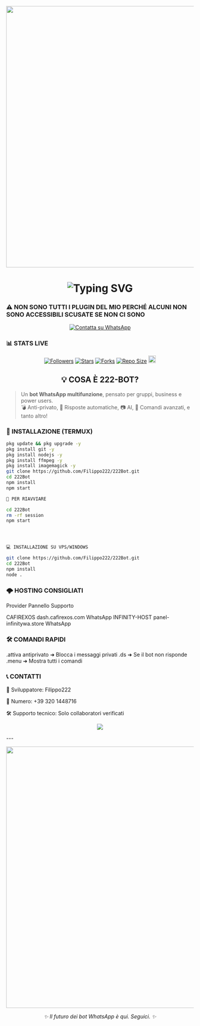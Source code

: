 
<p align="center">
  <img src="https://i.ibb.co/tZkP5sx/222bot-banner.png" width="700"/>
</p>

<h1 align="center"><img src="https://readme-typing-svg.demolab.com?font=Fira+Code&size=28&pause=1000&color=00FF99&center=true&vCenter=true&width=500&lines=🤖+222-BOT+BY+FILIPPO222;🚀+Bot+WhatsApp+in+Sviluppo;⚠️+NON+UTILIZZARE+IN+PRODUZIONE" alt="Typing SVG" /></h1>



### ⚠️ NON SONO TUTTI I PLUGIN DEL MIO PERCHÉ ALCUNI NON SONO ACCESSIBILI SCUSATE SE NON CI SONO

<p align="center">
  <a href="https://wa.me/393201448716"><img title="Contatta su WhatsApp" src="https://img.shields.io/badge/Contatta_Filippo-black?style=for-the-badge&logo=whatsapp"></a>
</p>


### 📊 STATS LIVE

<p align="center"> 
  <a href="https://github.com/Filippo222"><img title="Followers" src="https://img.shields.io/github/followers/Filippo222?color=red&style=flat-square"></a> 
  <a href="https://github.com/Filippo222/222Bot/stargazers/"><img title="Stars" src="https://img.shields.io/github/stars/Filippo222/222Bot?color=blue&style=flat-square"></a> 
  <a href="https://github.com/Filippo222/222Bot/network/members"><img title="Forks" src="https://img.shields.io/github/forks/Filippo222/222Bot?color=red&style=flat-square"></a> 
  <a href="https://github.com/Filippo222/222Bot"><img title="Repo Size" src="https://img.shields.io/github/repo-size/Filippo222/222Bot?style=flat-square&color=green"></a> 
  <a href="https://github.com/Filippo222/222Bot/graphs/commit-activity"><img height="20" src="https://img.shields.io/badge/Maintained%3F-YES-green.svg"></a>
</p>


<h2 align="center">💡 COSA È 222-BOT?</h2>

> Un **bot WhatsApp multifunzione**, pensato per gruppi, business e power users.  
> 💣 Anti-privato, 💬 Risposte automatiche, 📷 AI, 🧠 Comandi avanzati, e tanto altro!



### 🔧 INSTALLAZIONE (TERMUX)

```bash
pkg update && pkg upgrade -y
pkg install git -y
pkg install nodejs -y
pkg install ffmpeg -y
pkg install imagemagick -y
git clone https://github.com/Filippo222/222Bot.git
cd 222Bot
npm install
npm start

🔁 PER RIAVVIARE

cd 222Bot
rm -rf session
npm start




💻 INSTALLAZIONE SU VPS/WINDOWS

git clone https://github.com/Filippo222/222Bot.git
cd 222Bot
npm install
node .
```



### 🌩️ HOSTING CONSIGLIATI

Provider	Pannello	Supporto

CAFIREXOS	dash.cafirexos.com	WhatsApp
INFINITY-HOST	panel-infinitywa.store	WhatsApp





### 🛠️ COMANDI RAPIDI

.attiva antiprivato   ➜ Blocca i messaggi privati
.ds                   ➜ Se il bot non risponde
.menu                 ➜ Mostra tutti i comandi







### 📞 CONTATTI

👤 Sviluppatore: Filippo222

📱 Numero: +39 320 1448716

🛠️ Supporto tecnico: Solo collaboratori verificati


<p align="center">
  <a href="https://github.com/Filippo222/222Bot">
    <img src="https://img.shields.io/badge/⭐_SEGUI_IL_PROGETTO-blueviolet?style=for-the-badge&logo=github">
  </a>
</p>
---

<p align="center">
  <img src="https://i.ibb.co/YfWgYJg/222bot-preview.png" width="700">
</p><p align="center"><i>✨ Il futuro dei bot WhatsApp è qui. Seguici. ✨</i></p>

